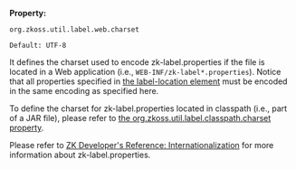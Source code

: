 **Property:**

`org.zkoss.util.label.web.charset`

`Default: UTF-8`

It defines the charset used to encode zk-label.properties if the file is
located in a Web application (i.e., `WEB-INF/zk-label*.properties`).
Notice that all properties specified in [the label-location
element](ZK_Configuration_Reference/zk.xml/The_system-config_Element/The_label-location_Element)
must be encoded in the same encoding as specified here.

To define the charset for zk-label.properties located in classpath
(i.e., part of a JAR file), please refer to [the
org.zkoss.util.label.classpath.charset
property](ZK_Configuration_Reference/zk.xml/The_Library_Properties/org.zkoss.util.label.classpath.charset).

Please refer to [ZK Developer's Reference:
Internationalization](ZK_Developer's_Reference/Internationalization/Labels)
for more information about zk-label.properties.
